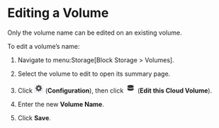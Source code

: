 # Editing a Volume

Only the volume name can be edited on an existing volume.

To edit a volume’s name:

1.  Navigate to menu:Storage\[Block Storage \> Volumes\].

2.  Select the volume to edit to open its summary page.

3.  Click ![Configuration](/images/1847.png) (**Configuration**), then
    click ![Edit this Cloud Volume](/images/volume-icon.png) (**Edit
    this Cloud Volume**).

4.  Enter the new **Volume Name**.

5.  Click **Save**.
